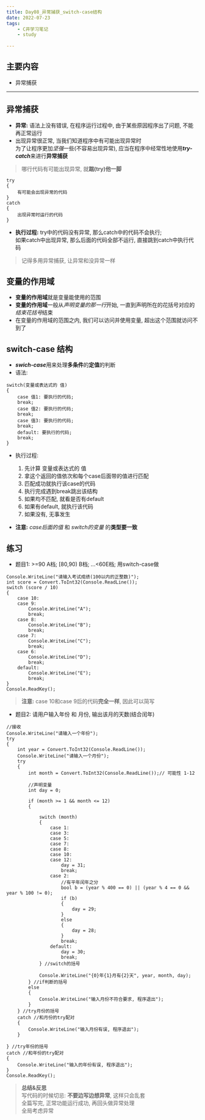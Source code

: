 ```yaml
---
title: Day08_异常捕获_switch-case结构
date: 2022-07-23
tags:
    - C井学习笔记
    - study
        
---
```


## 主要内容
- 异常捕获
- - -

## 异常捕获
- **异常:** 语法上没有错误, 在程序运行过程中, 由于某些原因程序出了问题, 不能再正常运行
- 出现异常很正常, 当我们知道程序中有可能出现异常时  
  为了让程序更加*坚强*一些(不容易出现异常), 应当在程序中经常性地使用***try-catch***来进行**异常捕获**
> 哪行代码有可能出现异常, 就**踹(try)他一脚**

```
try
{
    有可能会出现异常的代码
}
catch
{
    出现异常时运行的代码
}
```
- **执行过程:** try中的代码没有异常, 那么catch中的代码不会执行;  
                如果catch中出现异常, 那么后面的代码全部不运行, 直接跳到catch中执行代码
> 记得多用异常捕获, 让异常和没异常一样

## 变量的作用域

- **变量的作用域**就是变量能使用的范围
- **变量的作用域**一般从*声明变量的那一行*开始, 一直到声明所在的花括号对应的*结束花括号*结束
- 在变量的作用域的范围之内, 我们可以访问并使用变量, 超出这个范围就访问不到了

## switch-case 结构
- ***swich-case***用来处理**多条件**的**定值**的判断
- 语法:
```
switch(变量或表达式的 值)
{
    case 值1: 要执行的代码;
    break;
    case 值2: 要执行的代码;
    break;
    case 值3: 要执行的代码;
    break;
    default: 要执行的代码;
    break;
}
```
- 执行过程: 
  1. 先计算 变量或表达式的 值
  2. 拿这个返回的值依次和每个case后面带的值进行匹配
  3. 匹配成功就执行该case的代码
  4. 执行完成遇到break跳出该结构
  5. 如果均不匹配, 就看是否有default
  6. 如果有default, 就执行该代码
  7. 如果没有, 无事发生

- **注意:** *case后面的值* 和 *switch的变量* 的**类型要一致**

## 练习
- 题目1: >=90 A档; [80,90) B档; ...<60E档; 用switch-case做

```
Console.WriteLine("请输入考试成绩(100以内的正整数)");
int score = Convert.ToInt32(Console.ReadLine());
switch (score / 10)
{
    case 10:
    case 9:
        Console.WriteLine("A");
        break;
    case 8:
        Console.WriteLine("B");
        break;
    case 7:
        Console.WriteLine("C");
        break;
    case 6:
        Console.WriteLine("D");
        break;
    default:
        Console.WriteLine("E");
        break;
}
Console.ReadKey();
```
> **注意:** case 10和case 9后的代码**完全一样**, 因此可以简写

- 题目2: 请用户输入年份 和 月份, 输出该月的天数(结合闰年)

```
//接收
Console.WriteLine("请输入一个年份");
try
{
    int year = Convert.ToInt32(Console.ReadLine());
    Console.WriteLine("请输入一个月份");
    try
    {
        int month = Convert.ToInt32(Console.ReadLine());// 可能性 1-12

        //声明变量
        int day = 0;

        if (month >= 1 && month <= 12)
        {

            switch (month)
            {
                case 1:
                case 3:
                case 5:
                case 7:
                case 8:
                case 10:
                case 12:
                    day = 31;
                    break;
                case 2:
                    //有平年闰年之分
                    bool b = (year % 400 == 0) || (year % 4 == 0 && year % 100 != 0);
                    if (b)
                    {
                        day = 29;
                    }
                    else
                    {
                        day = 28;
                    }
                    break;
                default:
                    day = 30;
                    break;
            } //switch的括号

            Console.WriteLine("{0}年{1}月有{2}天", year, month, day);
        } //if判断的括号
        else
        {
            Console.WriteLine("输入月份不符合要求, 程序退出");
        }
    } //try月份的括号
    catch //和月份的try配对
    {
        Console.WriteLine("输入月份有误, 程序退出");
    }

} //try年份的括号
catch //和年份的try配对
{
    Console.WriteLine("输入的年份有误, 程序退出");
}
Console.ReadKey();
```
> **总结&反思**  
> 写代码的时候切忌: **不要边写边想异常**, 这样只会乱套  
> 全篇写完, 正常功能运行成功, 再回头做异常处理  
> 全局考虑异常